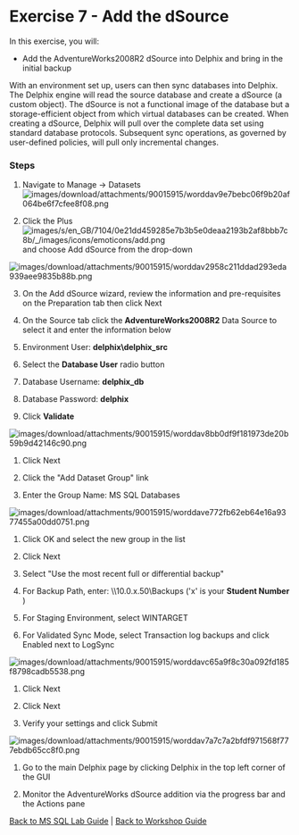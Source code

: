 # <a id="exercise7">Exercise 7 - Add the dSource
In this exercise, you will:

  * Add the AdventureWorks2008R2 dSource into Delphix and bring in the initial backup

With an environment set up, users can then sync databases into Delphix. The Delphix engine will read the source database and create a dSource (a custom object). The dSource is not a functional image of the database but a storage-efficient object from which virtual databases can be created. When creating a dSource, Delphix will pull over the complete data set using standard database protocols. Subsequent sync operations, as governed by user-defined policies, will pull only incremental changes.

### Steps

1. Navigate to Manage -> Datasets
![images/download/attachments/90015915/worddav9e7bebc06f9b20af064be6f7cfee8f08.png](images/download/attachments/90015915/worddav9e7bebc06f9b20af064be6f7cfee8f08.png)

2. Click the Plus ![images/s/en_GB/7104/0e21dd459285e7b3b5e0deaa2193b2af8bbb7c8b/_/images/icons/emoticons/add.png](images/s/en_GB/7104/0e21dd459285e7b3b5e0deaa2193b2af8bbb7c8b/_/images/icons/emoticons/add.png) and choose Add dSource from the drop-down

![images/download/attachments/90015915/worddav2958c211ddad293eda939aee9835b88b.png](images/download/attachments/90015915/worddav2958c211ddad293eda939aee9835b88b.png)

3. On the Add dSource wizard, review the information and pre-requisites on the Preparation tab then click Next

4. On the Source tab click the **AdventureWorks2008R2** Data Source to select it and enter the information below

  1. Environment User: **delphix\delphix_src**

  2. Select the **Database User** radio button

  3. Database Username: **delphix_db**

  4. Database Password: **delphix**

5. Click **Validate**

![images/download/attachments/90015915/worddav8bb0df9f181973de20b59b9d42146c90.png](images/download/attachments/90015915/worddav8bb0df9f181973de20b59b9d42146c90.png)

  1. Click Next

  2. Click the "Add Dataset Group" link

  3. Enter the Group Name: MS SQL Databases

![images/download/attachments/90015915/worddave772fb62eb64e16a9377455a00dd0751.png](images/download/attachments/90015915/worddave772fb62eb64e16a9377455a00dd0751.png)

  1. Click OK and select the new group in the list

  2. Click Next

  3. Select "Use the most recent full or differential backup"

  4. For Backup Path, enter: \\\10.0.x.50\Backups ('x' is your **Student Number** )

  5. For Staging Environment, select WINTARGET

  6. For Validated Sync Mode, select Transaction log backups and click Enabled next to LogSync

![images/download/attachments/90015915/worddavc65a9f8c30a092fd185f8798cadb5538.png](images/download/attachments/90015915/worddavc65a9f8c30a092fd185f8798cadb5538.png)

  1. Click Next

  2. Click Next

  3. Verify your settings and click Submit

![images/download/attachments/90015915/worddav7a7c7a2bfdf971568f777ebdb65cc8f0.png](images/download/attachments/90015915/worddav7a7c7a2bfdf971568f777ebdb65cc8f0.png)

  1. Go to the main Delphix page by clicking Delphix in the top left corner of the GUI

  2. Monitor the AdventureWorks dSource addition via the progress bar and the Actions pane

[Back to MS SQL Lab Guide](/README.md) | [Back to Workshop Guide](../README.md)